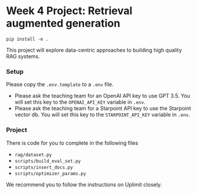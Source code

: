 # Week 4 Project: Retrieval augmented generation

```
pip install -e .
```

This project will explore data-centric approaches to building high quality RAG systems.

### Setup

Please copy the `.env.template` to a `.env` file. 
- Please ask the teaching team for an OpenAI API key to use GPT 3.5. You will set this key to the `OPENAI_API_KEY` variable in `.env`.
- Please ask the teaching team for a Starpoint API key to use the Starpoint vector db. You will set this key to the `STARPOINT_API_KEY` variable in `.env`.

### Project

There is code for you to complete in the following files

- `rag/dataset.py`
- `scripts/build_eval_set.py`
- `scripts/insert_docs.py`
- `scripts/optimizer_params.py`

We recommend you to follow the instructions on Uplimit closely.
